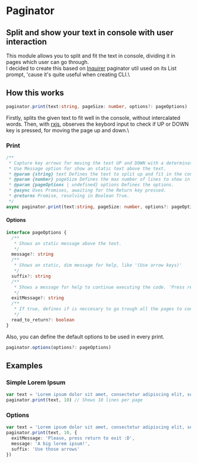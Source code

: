 # **Paginator** 
## Split and show your text in console with user interaction
This module allows you to split and fit the text in console, dividing it in pages which user can go through.\
I decided to create this based on [Inquirer](https://www.npmjs.com/package/inquirer) paginator util used on its List prompt, 'cause it's quite useful when creating CLI.\
## **How this works**
```typescript
paginator.print(text:string, pageSize: number, options?: pageOptions)
```
Firstly, splits the given text to fit well in the console, without intercalated words. Then, with [rxjs](https://link), observes the keybord input to check if UP or DOWN key is pressed, for moving the page up and down.\
### **Print**
```typescript
/**
 * Capture key arrows for moving the text UP and DOWN with a determinate PageSize.
 * Use Message option for show an static text above the text.
 * @param {string} text Defines the text to split up and fit in the console.
 * @param {number} pageSize Defines the max number of lines to show in console. Use a positive integer.
 * @param {pageOptions | undefined} options Defines the options.
 * @async Uses Promises, awaiting for the Return key pressed.
 * @returns Promise, resolving in Boolean True.
 */
async paginator.print(text:string, pageSize: number, options?: pageOptions)
```
#### **Options**
```typescript
interface pageOptions {
  /**
   * Shows an static message above the text.
   */
  message?: string
  /**
   * Shows an static, dim message for help, like '(Use arrow keys)'
   */
  suffix?: string
  /**
   * Shows a message for help to continue executing the code. 'Press return button to exit'
   */
  exitMessage?: string
  /**
   * If true, defines if is neccesary to go trough all the pages to continue.
   */
  read_to_return?: boolean
}
```
Also, you can define the default options to be used in every print.
```typescript
paginator.options(options?: pageOptions)
```

## **Examples**
### **Simple Lorem Ipsum**
```typescript
var text = 'Lorem ipsum dolor sit amet, consectetur adipiscing elit, sed do eiusmod tempor incididunt ut labore et dolore magna aliqua...' // Just a big lorem ipsum
paginator.print(text, 10) // Shows 10 lines per page
```
### **Options**
```typescript
var text = 'Lorem ipsum dolor sit amet, consectetur adipiscing elit, sed do eiusmod tempor incididunt ut labore et dolore magna aliqua...' // The same big lorem ipsum
paginator.print(text, 10, {
  exitMessage: 'Please, press return to exit :D',
  message: 'A big lorem ipsum!',
  suffix: 'Use those arrows'
})
```
